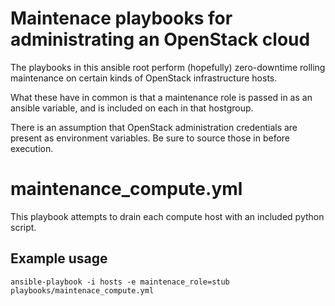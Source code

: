# Maintenace playbooks for administrating an OpenStack cloud

The playbooks in this ansible root perform (hopefully) zero-downtime rolling maintenance on certain kinds of OpenStack infrastructure hosts.

What these have in common is that a maintenance role is passed in as an ansible variable, and is included on each in that hostgroup.

There is an assumption that OpenStack administration credentials are present as environment variables. Be sure to source those in before execution.

maintenance_compute.yml
=======================

This playbook attempts to drain each compute host with an included python script.

## Example usage

`ansible-playbook -i hosts -e maintenace_role=stub playbooks/maintenace_compute.yml`
